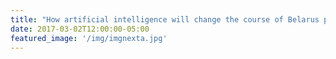 ```yaml
---
title: "How artificial intelligence will change the course of Belarus protests 2020"
date: 2017-03-02T12:00:00-05:00
featured_image: '/img/imgnexta.jpg'
---
```

